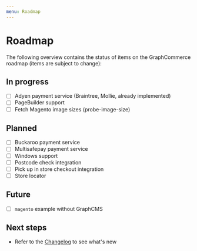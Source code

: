 ```yaml
---
menu: Roadmap
---
```


# Roadmap

The following overview contains the status of items on the GraphCommerce roadmap
(items are subject to change):

## In progress

- [ ] Adyen payment service (Braintree, Mollie, already implemented)
- [ ] PageBuilder support
- [ ] Fetch Magento image sizes (probe-image-size)

## Planned

- [ ] Buckaroo payment service
- [ ] Multisafepay payment service
- [ ] Windows support
- [ ] Postcode check integration
- [ ] Pick up in store checkout integration
- [ ] Store locator

## Future

- [ ] `magento` example without GraphCMS

## Next steps

- Refer to the
  [Changelog](https://github.com/graphcommerce-org/graphcommerce/releases) to
  see what's new
